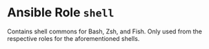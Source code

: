 # Ansible Role `shell`

Contains shell commons for Bash, Zsh, and Fish. Only used from the respective
roles for the aforementioned shells.
